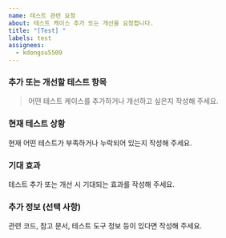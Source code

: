 ```yaml
---
name: 테스트 관련 요청
about: 테스트 케이스 추가 또는 개선을 요청합니다.
title: "[Test] "
labels: test
assignees:
  - kdongsu5509
---
```


### 추가 또는 개선할 테스트 항목

> 어떤 테스트 케이스를 추가하거나 개선하고 싶은지 작성해 주세요.

### 현재 테스트 상황

현재 어떤 테스트가 부족하거나 누락되어 있는지 작성해 주세요.

### 기대 효과

테스트 추가 또는 개선 시 기대되는 효과를 작성해 주세요.

### 추가 정보 (선택 사항)

관련 코드, 참고 문서, 테스트 도구 정보 등이 있다면 작성해 주세요.
